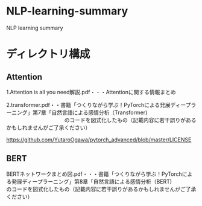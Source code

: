 # NLP-learning-summary
NLP learning summary


# ディレクトリ構成

## Attention

1.Attention is all you need解説.pdf・・・Attentionに関する情報まとめ  
 
2.transformer.pdf・・書籍「つくりながら学ぶ！PyTorchによる発展ディープラーニング」第7章「自然言語による感情分析（Transformer)  
　　　　　　　　　　　のコードを図式化したもの（記載内容に若干誤りがあるかもしれませんがご了承ください）  

https://github.com/YutaroOgawa/pytorch_advanced/blob/master/LICENSE  

## BERT

BERTネットワークまとめ図.pdf・・・書籍「つくりながら学ぶ！PyTorchによる発展ディープラーニング」第8章「自然言語による感情分析（BERT)  
のコードを図式化したもの（記載内容に若干誤りがあるかもしれませんがご了承ください）  

 

